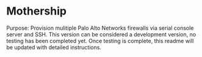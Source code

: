 # Mothership

Purpose: Provision mulitiple Palo Alto Networks firewalls via serial console server and SSH. This version can be considered a development version, no testing has been completed yet. Once testing is complete, this readme will be updated with detailed instructions.
